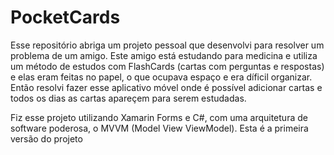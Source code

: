 # PocketCards
Esse repositório abriga um projeto pessoal que desenvolvi para resolver um problema de um amigo. Este amigo está estudando para medicina e utiliza um método de estudos com FlashCards (cartas com perguntas e respostas) e elas eram feitas no papel, o que ocupava espaço e era díficil organizar. Então resolvi fazer esse aplicativo móvel onde é possível adicionar cartas e todos os dias as cartas apareçem para serem estudadas.

Fiz esse projeto utilizando Xamarin Forms e C#, com uma arquitetura de software poderosa, o MVVM (Model View ViewModel). Esta é a primeira versão do projeto
